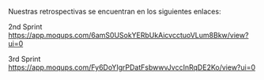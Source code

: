 Nuestras retrospectivas se encuentran en los siguientes enlaces:

2nd Sprint
https://app.moqups.com/6amS0USokYERbUkAicvcctuoVLum8Bkw/view?ui=0

3rd Sprint
https://app.moqups.com/Fy6DoYIgrPDatFsbwwvJvccInRqDE2Ko/view?ui=0


